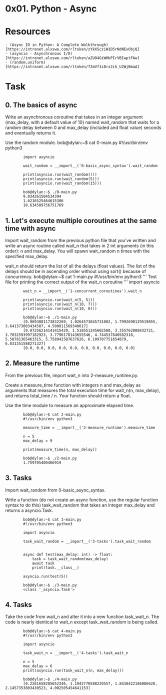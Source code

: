# 0x01. Python - Async

# Resources
    - (Async IO in Python: A Complete Walkthrough)[https://intranet.alxswe.com/rltoken/zYkXScziW1D5rNdNEvObjQ]
    - (asyncio - Asynchronous I/O)[https://intranet.alxswe.com/rltoken/aZUO4GiWHbPIrVBIwptFAw]
    - (random.uniform)[https://intranet.alxswe.com/rltoken/72mVf1s8rx2ih_U2WjBmaA]

# Task
## 0. The basics of async
Write an asynchronous coroutine that takes in an integer argument (max_delay, with a default value of 10) named wait_random that waits for a random delay between 0 and max_delay (included and float value) seconds and eventually returns it.

Use the random module.
            bob@dylan:~$ cat 0-main.py
            #!/usr/bin/env python3

            import asyncio

            wait_random = __import__('0-basic_async_syntax').wait_random

            print(asyncio.run(wait_random()))
            print(asyncio.run(wait_random(5)))
            print(asyncio.run(wait_random(15)))

            bob@dylan:~$ ./0-main.py
            9.034261504534394
            1.6216525464615306
            10.634589756751769

## 1. Let's execute multiple coroutines at the same time with async
Import wait_random from the previous python file that you’ve written and write an async routine called wait_n that takes in 2 int arguments (in this order): n and max_delay. You will spawn wait_random n times with the specified max_delay.

wait_n should return the list of all the delays (float values). The list of the delays should be in ascending order without using sort() because of concurrency.
            bob@dylan:~$ cat 1-main.py
            #!/usr/bin/env python3
            '''
            Test file for printing the correct output of the wait_n coroutine
            '''
            import asyncio

            wait_n = __import__('1-concurrent_coroutines').wait_n

            print(asyncio.run(wait_n(5, 5)))
            print(asyncio.run(wait_n(10, 7)))
            print(asyncio.run(wait_n(10, 0)))

            bob@dylan:~$ ./1-main.py
            [0.9693881173832269, 1.0264573845731002, 1.7992690129519855, 3.641373003434587, 4.500011569340617]
            [0.07256214141415429, 1.518551245602588, 3.355762808432721, 3.7032593997182923, 3.7796178143655546, 4.744537840582318, 5.50781365463315, 5.758942587637626, 6.109707751654879, 6.831351588271327]
            [0.0, 0.0, 0.0, 0.0, 0.0, 0.0, 0.0, 0.0, 0.0, 0.0]

## 2. Measure the runtime
From the previous file, import wait_n into 2-measure_runtime.py.

Create a measure_time function with integers n and max_delay as arguments that measures the total execution time for wait_n(n, max_delay), and returns total_time / n. Your function should return a float.

Use the time module to measure an approximate elapsed time.

            bob@dylan:~$ cat 2-main.py
            #!/usr/bin/env python3

            measure_time = __import__('2-measure_runtime').measure_time

            n = 5
            max_delay = 9

            print(measure_time(n, max_delay))

            bob@dylan:~$ ./2-main.py
            1.759705400466919

## 3. Tasks
Import wait_random from 0-basic_async_syntax.

Write a function (do not create an async function, use the regular function syntax to do this) task_wait_random that takes an integer max_delay and returns a asyncio.Task.

            bob@dylan:~$ cat 3-main.py
            #!/usr/bin/env python3

            import asyncio

            task_wait_random = __import__('3-tasks').task_wait_random


            async def test(max_delay: int) -> float:
                task = task_wait_random(max_delay)
                await task
                print(task.__class__)

            asyncio.run(test(5))

            bob@dylan:~$ ./3-main.py
            <class '_asyncio.Task'>

## 4. Tasks
Take the code from wait_n and alter it into a new function task_wait_n. The code is nearly identical to wait_n except task_wait_random is being called.

            bob@dylan:~$ cat 4-main.py
            #!/usr/bin/env python3

            import asyncio

            task_wait_n = __import__('4-tasks').task_wait_n

            n = 5
            max_delay = 6
            print(asyncio.run(task_wait_n(n, max_delay)))

            bob@dylan:~$ ./4-main.py
            [0.2261658205652346, 1.1942770588220557, 1.8410422186086628, 2.1457353803430523, 4.002505454641153]
